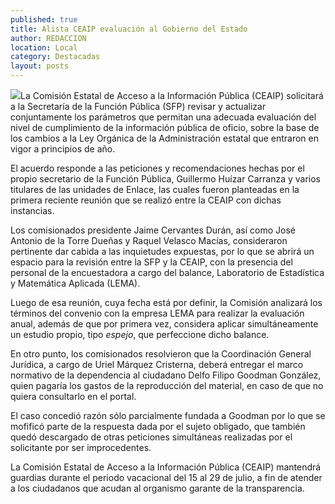 ```yaml
---
published: true
title: Alista CEAIP evaluación al Gobierno del Estado
author: REDACCION
location: Local
category: Destacadas
layout: posts
---
```


![](http://i.imgur.com/LO5bNcIm.jpg)La Comisión Estatal de Acceso a la Información Pública (CEAIP) solicitará a la Secretaría de la Función Pública (SFP) revisar y actualizar conjuntamente los parámetros que permitan una adecuada evaluación del nivel de cumplimiento de la información pública de oficio, sobre la base de los cambios a la Ley Orgánica de la Administración estatal que entraron en vigor a principios de año.

El acuerdo responde a las peticiones y recomendaciones hechas por el propio secretario de la Función Pública, Guillermo Huízar Carranza y varios titulares de las unidades de Enlace, las cuales fueron planteadas en la primera reciente reunión que se realizó entre la CEAIP con dichas instancias.

Los comisionados presidente Jaime Cervantes Durán, así como José Antonio de la Torre Dueñas y Raquel Velasco Macías, consideraron pertinente dar cabida a las inquietudes expuestas, por lo que se abrirá un espacio para la revisión entre la SFP y la CEAIP, con la presencia del personal de la encuestadora a cargo del balance, Laboratorio de Estadística y Matemática Aplicada (LEMA).

Luego de esa reunión, cuya fecha está por definir, la Comisión analizará los términos del convenio con la empresa LEMA para realizar la evaluación anual, además de que por primera vez, considera aplicar simultáneamente un estudio propio, tipo _espejo_, que perfeccione dicho balance.

En otro punto, los comisionados resolvieron que la Coordinación General Jurídica, a cargo de Uriel Márquez Cristerna, deberá entregar el marco normativo de la dependencia al ciudadano Delfo Filipo Goodman González, quien pagaría los gastos de la reproducción del material, en caso de que no quiera consultarlo en el portal.

El caso concedió razón sólo parcialmente fundada a Goodman por lo que se mofificó parte de la respuesta dada por el sujeto obligado, que también quedó descargado de otras peticiones simultáneas realizadas por el solicitante por ser improcedentes.

La Comisión Estatal de Acceso a la Información Pública (CEAIP) mantendrá guardias durante el periodo vacacional del 15 al 29 de julio, a fin de atender a los ciudadanos que acudan al organismo garante de la transparencia.

